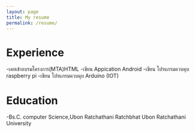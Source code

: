 ```yaml
---
layout: page
title: My resume
permalink: /resume/
---
```



# Experience
 -เคยเข้าอบรมโครงการ(MTA)HTML
 -เขียน Appication Android
 -เขียน โปรแกรมควบคุบ raspberry pi
 -เขียน โปรแกรมควบคุบ Arduino (IOT)
# Education
 -Bs.C. computer Science,Ubon Ratchathani Ratchbhat Ubon Ratchathani  University
